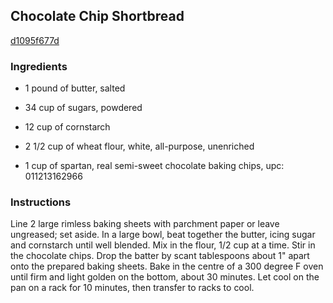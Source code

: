## Chocolate Chip Shortbread

[d1095f677d](http://www.food.com/recipe/chocolate-chip-shortbread-444972)

### Ingredients

 - 1 pound of butter, salted

 - 34 cup of sugars, powdered

 - 12 cup of cornstarch

 - 2 1/2 cup of wheat flour, white, all-purpose, unenriched

 - 1 cup of spartan, real semi-sweet chocolate baking chips, upc: 011213162966

### Instructions

Line 2 large rimless baking sheets with parchment paper or leave ungreased; set aside. In a large bowl, beat together the butter, icing sugar and cornstarch until well blended. Mix in the flour, 1/2 cup at a time. Stir in the chocolate chips. Drop the batter by scant tablespoons about 1" apart onto the prepared baking sheets. Bake in the centre of a 300 degree F oven until firm and light golden on the bottom, about 30 minutes. Let cool on the pan on a rack for 10 minutes, then transfer to racks to cool.